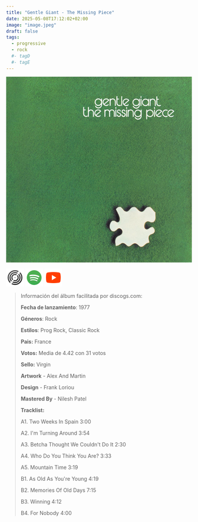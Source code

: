 ```yaml
---
title: "Gentle Giant - The Missing Piece"
date: 2025-05-08T17:12:02+02:00
image: "image.jpeg"
draft: false
tags:
  - progressive
  - rock
  #- tagD
  #- tagE
---
```


![cover](image.jpeg "Gentle-Giant - The-Missing-Piece")

[![discogs](../links/svg/discogs.png "discogs")](https://www.discogs.com/master/15531)
[![spotify](../links/svg/spotify.png "putify")](https://open.spotify.com/album/6PL76N1pO2Qga9PuU531te)
[![youtube](../links/svg/youtube.png "youtube")](https://www.youtube.com/playlist?list=PLA45B52B1E05DDB56)

<!-- [![bandcamp](../links/svg/bandcamp.png (bandcamp))](error) error busqueda -->
<!-- [![lastfm](../links/svg/lastfm.png (lastfm))]() -->
<!-- [![musicbrainz](../links/svg/musicbrainz.png (musicbrainz))]() -->
<!-- [![wikipedia](../links/svg/wikipedia.png (wikipedia))](error) -->

> Información del álbum facilitada por discogs.com:
>
> **Fecha de lanzamiento**: 1977
>
> **Géneros**: Rock
>
> **Estilos**: Prog Rock, Classic Rock
>
> **Pais:** France
>
> **Votos:** Media de 4.42 con 31 votos
>
> **Sello:** Virgin
>
> **Artwork** - Alex And Martin
>
> **Design** - Frank Loriou
>
> **Mastered By** - Nilesh Patel
>
> **Tracklist:**
>
> A1. Two Weeks In Spain 3:00
>
> A2. I'm Turning Around 3:54
>
> A3. Betcha Thought We Couldn't Do It 2:30
>
> A4. Who Do You Think You Are? 3:33
>
> A5. Mountain Time 3:19
>
> B1. As Old As You're Young 4:19
>
> B2. Memories Of Old Days 7:15
>
> B3. Winning 4:12
>
> B4. For Nobody 4:00
